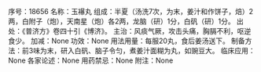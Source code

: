 序号：18656
名称：玉襮丸
组成：半夏（汤洗7次，为末，姜汁和作饼子，焙）2两，白附子（炮），天南星（炮）各2两，龙脑（研）1分，白矾（研）1分。
出处：《普济方》卷四十引《博济》。
主治：风痰气厥，攻击头痛，胸膈不利，呕逆食少。
加减：None
功效：None
用法用量：每服20丸，食后姜汤送下。
制备方法：前3味为末，研入白矾、脑子令匀，煮姜汁面糊为丸，如豌豆大。
临床应用：None
各家论述：None
用药禁忌：None
附注：None

